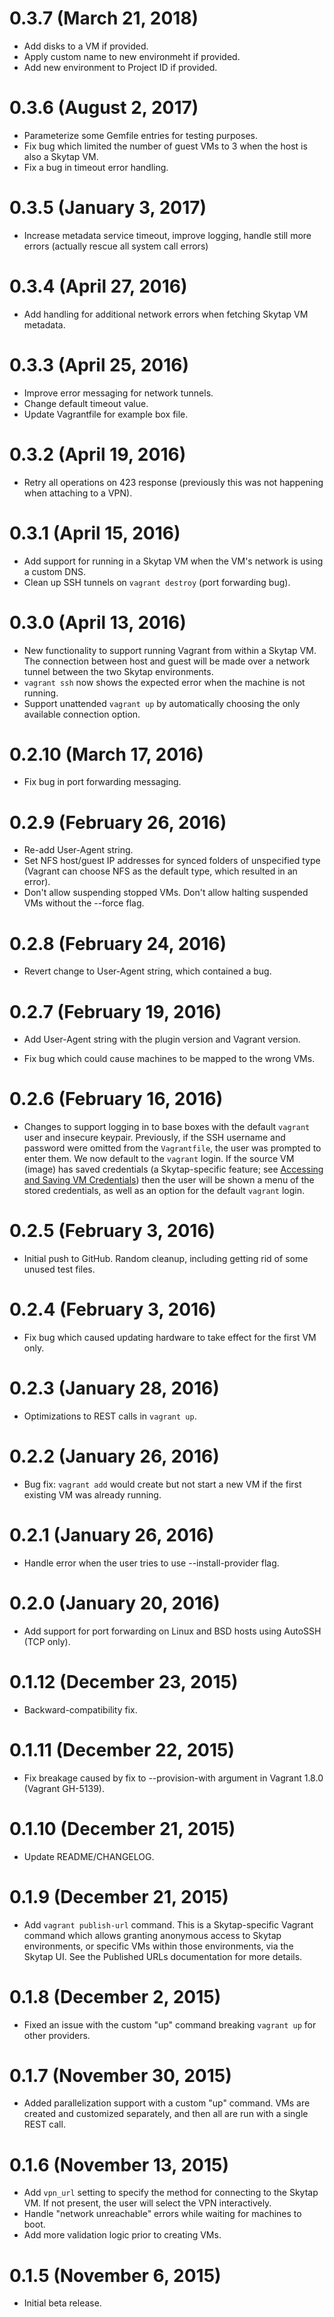 # 0.3.7 (March 21, 2018)

* Add disks to a VM if provided.
* Apply custom name to new environmeht if provided.
* Add new environment to Project ID if provided.

# 0.3.6 (August 2, 2017)

* Parameterize some Gemfile entries for testing purposes.
* Fix bug which limited the number of guest VMs to 3 when the host is also a
  Skytap VM.
* Fix a bug in timeout error handling.

# 0.3.5 (January 3, 2017)

* Increase metadata service timeout, improve logging, handle still more errors (actually
  rescue all system call errors)

# 0.3.4 (April 27, 2016)

* Add handling for additional network errors when fetching Skytap VM metadata.

# 0.3.3 (April 25, 2016)

* Improve error messaging for network tunnels.
* Change default timeout value.
* Update Vagrantfile for example box file.

# 0.3.2 (April 19, 2016)

* Retry all operations on 423 response (previously this was not happening when attaching to a VPN).

# 0.3.1 (April 15, 2016)

* Add support for running in a Skytap VM when the VM's network is using a custom DNS.
* Clean up SSH tunnels on `vagrant destroy` (port forwarding bug).

# 0.3.0 (April 13, 2016)

* New functionality to support running Vagrant from within a Skytap VM. The connection between host and
  guest will be made over a network tunnel between the two Skytap environments.
* `vagrant ssh` now shows the expected error when the machine is not running.
* Support unattended `vagrant up` by automatically choosing the only available connection option.

# 0.2.10 (March 17, 2016)

* Fix bug in port forwarding messaging.

# 0.2.9 (February 26, 2016)

* Re-add User-Agent string.
* Set NFS host/guest IP addresses for synced folders of unspecified type
  (Vagrant can choose NFS as the default type, which resulted in an
  error).
* Don't allow suspending stopped VMs. Don't allow halting suspended VMs
  without the --force flag.

# 0.2.8 (February 24, 2016)

* Revert change to User-Agent string, which contained a bug.

# 0.2.7 (February 19, 2016)

* Add User-Agent string with the plugin version and Vagrant version.

* Fix bug which could cause machines to be mapped to the wrong VMs.

# 0.2.6 (February 16, 2016)

* Changes to support logging in to base boxes with the default `vagrant` user and
  insecure keypair. Previously, if the SSH username and password were omitted
  from the `Vagrantfile`, the user was prompted to enter them. We now default
  to the `vagrant` login. If the source VM (image) has saved credentials
  (a Skytap-specific feature; see [Accessing and Saving VM Credentials](http://help.skytap.com/#VM_Settings_Credentials.html))
  then the user will be shown a menu of the stored credentials,
  as well as an option for the default `vagrant` login.

# 0.2.5 (February 3, 2016)

* Initial push to GitHub. Random cleanup, including getting rid of some unused test files.

# 0.2.4 (February 3, 2016)

* Fix bug which caused updating hardware to take effect for the first VM only.

# 0.2.3 (January 28, 2016)

* Optimizations to REST calls in `vagrant up`.

# 0.2.2 (January 26, 2016)

* Bug fix: `vagrant add` would create but not start a new VM if
  the first existing VM was already running.

# 0.2.1 (January 26, 2016)

* Handle error when the user tries to use --install-provider flag.

# 0.2.0 (January 20, 2016)

* Add support for port forwarding on Linux and BSD hosts using AutoSSH
  (TCP only).

# 0.1.12 (December 23, 2015)

* Backward-compatibility fix.

# 0.1.11 (December 22, 2015)

* Fix breakage caused by fix to --provision-with argument in Vagrant 1.8.0
  (Vagrant GH-5139).

# 0.1.10 (December 21, 2015)

* Update README/CHANGELOG.

# 0.1.9 (December 21, 2015)

* Add `vagrant publish-url` command. This is a Skytap-specific
  Vagrant command which allows granting anonymous access to Skytap
  environments, or specific VMs within those environments, via the Skytap
  UI. See the Published URLs documentation for more details.

# 0.1.8 (December 2, 2015)

* Fixed an issue with the custom "up" command breaking `vagrant up` for
  other providers.

# 0.1.7 (November 30, 2015)

* Added parallelization support with a custom "up" command. VMs are
  created and customized separately, and then all are run with a single
  REST call.

# 0.1.6 (November 13, 2015)

* Add `vpn_url` setting to specify the method for connecting to the
  Skytap VM. If not present, the user will select the VPN interactively.
* Handle "network unreachable" errors while waiting for machines to boot.
* Add more validation logic prior to creating VMs.

# 0.1.5 (November 6, 2015)

* Initial beta release.
